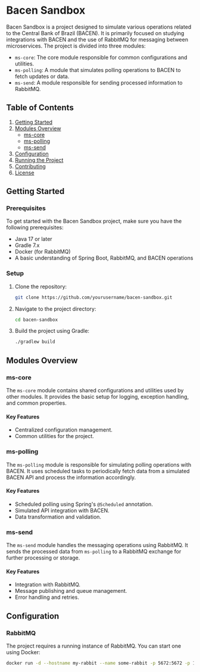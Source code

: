 # Bacen Sandbox

Bacen Sandbox is a project designed to simulate various operations related to the Central Bank of Brazil (BACEN). It is primarily focused on studying integrations with BACEN and the use of RabbitMQ for messaging between microservices. The project is divided into three modules:

- `ms-core`: The core module responsible for common configurations and utilities.
- `ms-polling`: A module that simulates polling operations to BACEN to fetch updates or data.
- `ms-send`: A module responsible for sending processed information to RabbitMQ.

## Table of Contents
1. [Getting Started](#getting-started)
2. [Modules Overview](#modules-overview)
    - [ms-core](#ms-core)
    - [ms-polling](#ms-polling)
    - [ms-send](#ms-send)
3. [Configuration](#configuration)
4. [Running the Project](#running-the-project)
5. [Contributing](#contributing)
6. [License](#license)

## Getting Started

### Prerequisites

To get started with the Bacen Sandbox project, make sure you have the following prerequisites:

- Java 17 or later
- Gradle 7.x
- Docker (for RabbitMQ)
- A basic understanding of Spring Boot, RabbitMQ, and BACEN operations

### Setup

1. Clone the repository:
    ```bash
    git clone https://github.com/yourusername/bacen-sandbox.git
    ```
2. Navigate to the project directory:
    ```bash
    cd bacen-sandbox
    ```
3. Build the project using Gradle:
    ```bash
    ./gradlew build
    ```

## Modules Overview

### ms-core

The `ms-core` module contains shared configurations and utilities used by other modules. It provides the basic setup for logging, exception handling, and common properties.

#### Key Features
- Centralized configuration management.
- Common utilities for the project.

### ms-polling

The `ms-polling` module is responsible for simulating polling operations with BACEN. It uses scheduled tasks to periodically fetch data from a simulated BACEN API and process the information accordingly.

#### Key Features
- Scheduled polling using Spring's `@Scheduled` annotation.
- Simulated API integration with BACEN.
- Data transformation and validation.

### ms-send

The `ms-send` module handles the messaging operations using RabbitMQ. It sends the processed data from `ms-polling` to a RabbitMQ exchange for further processing or storage.

#### Key Features
- Integration with RabbitMQ.
- Message publishing and queue management.
- Error handling and retries.

## Configuration

### RabbitMQ

The project requires a running instance of RabbitMQ. You can start one using Docker:

```bash
docker run -d --hostname my-rabbit --name some-rabbit -p 5672:5672 -p 15672:15672 rabbitmq:3-management
